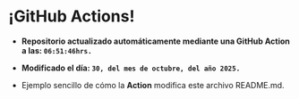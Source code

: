 # ¡GitHub Actions!
* **Repositorio actualizado automáticamente mediante una GitHub Action a las: `06:51:46hrs.`**
* **Modificado el día: `30, del mes de octubre, del año 2025.`**

* Ejemplo sencillo de cómo la **Action** modifica este archivo README.md.
